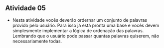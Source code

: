 ## Atividade 05
- Nesta atividade vocês deverão ordernar um conjunto de palavras provido pelo usuário. Para isso já está pronta uma base e vocês devem simplesmente implementar a lógica de ordenação das palavras. Lembrando que o usuário pode passar quantas palavras quiserem, não necessariamente todas.